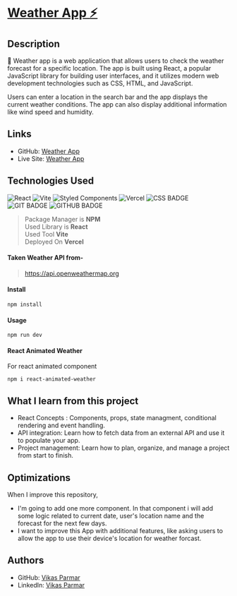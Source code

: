 # [Weather App :zap:](https://github.com/vikas-parmar/weather-app/) 

## Description
:pushpin: Weather app is a web application that allows users to check the weather forecast for a specific location. The app is built using React, a popular JavaScript library for building user interfaces, and it utilizes modern web development technologies such as CSS, HTML, and JavaScript.  <br />

Users can enter a location in the search bar and the app displays the current weather conditions. The app can also display additional information like wind speed and humidity.

## Links
- GitHub: [Weather App](https://github.com/vikas-parmar/weather-app/)
- Live Site: [Weather App](https://react-weather-app-vikas-parmar.vercel.app/)

## Technologies Used
![React](https://img.shields.io/badge/react-%2320232a.svg?style=for-the-badge&logo=react&logoColor=%2361DAFB)
![Vite](https://img.shields.io/badge/vite-%23646CFF.svg?style=for-the-badge&logo=vite&logoColor=white)
![Styled Components](https://img.shields.io/badge/styled--components-DB7093?style=for-the-badge&logo=styled-components&logoColor=white)
![Vercel](https://img.shields.io/badge/vercel-%23000000.svg?style=for-the-badge&logo=vercel&logoColor=white)
![CSS BADGE](https://img.shields.io/badge/CSS-239120?&style=for-the-badge&logo=css3&logoColor=white)
![GIT BADGE](https://img.shields.io/badge/GIT-E44C30?style=for-the-badge&logo=git&logoColor=white)
![GITHUB BADGE](https://img.shields.io/badge/GitHub-100000?style=for-the-badge&logo=github&logoColor=white)

> Package Manager is **NPM** <br />
> Used Library is **React** <br />
> Used Tool **Vite** <br />
> Deployed On **Vercel** <br />

#### Taken Weather API from-
> https://api.openweathermap.org

#### Install
```
npm install
```
#### Usage
```
npm run dev
```
#### React Animated Weather
For react animated component
```
npm i react-animated-weather
```

## What I learn from this project
- React Concepts : Components, props, state managment, conditional rendering and event handling.
- API integration: Learn how to fetch data from an external API and use it to populate your app.
- Project management: Learn how to plan, organize, and manage a project from start to finish.

## Optimizations
When I improve this repository, 
- I'm going to add one more component. In that component i will add some logic related to current date, user's location name and the forecast for the next few days.
- I want to improve this App with additional features, like asking users to allow the app to use their device's location for weather forcast.

## Authors
- GitHub: [Vikas Parmar](https://github.com/vikas-parmar)
- LinkedIn: [Vikas Parmar](https://www.linkedin.com/in/vikas-parmar/)

